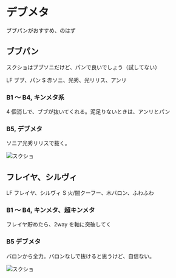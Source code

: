 # デブメタ 

ブブパンがおすすめ、のはず

## ブブパン

スクショはブブソニだけど、パンで良いでしょう（試してない）

LF ブブ、パン
S  赤ソニ、光秀、光リリス、アンリ

### B1 〜 B4, キンメタ系

4 個消しで、ブブが抜いてくれる。泥足りないときは、アンリとパン

### B5, デブメタ

ソニア光秀リリスで抜く。

![スクショ](http://i.imgur.com/WonzR42l.jpg)

## フレイヤ、シルヴィ

LF フレイヤ、シルヴィ
S  火/闇クーフー、木バロン、ふわふわ

### B1 〜 B4, キンメタ、超キンメタ

フレイヤ貯めたら、2way を軸に突破してく

### B5 デブメタ

バロンから全力。バロンなしで抜けると思うけど、自信ない。

![スクショ](http://i.imgur.com/XDUDI01l.jpg )

<!-- vim: set tw=90 filetype=markdown : -->

